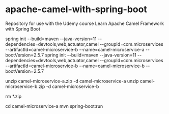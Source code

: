 # apache-camel-with-spring-boot

Repository for use with the Udemy course Learn Apache Camel Framework with Spring Boot

spring init --build=maven --java-version=11 --dependencies=devtools,web,actuator,camel --groupId=com.microservices --artifactId=camel-microservice-b --name=camel-microservice-a --bootVersion=2.5.7
spring init --build=maven --java-version=11 --dependencies=devtools,web,actuator,camel --groupId=com.microservices --artifactId=camel-microservice-b --name=camel-microservice-b --bootVersion=2.5.7

unzip camel-microservice-a.zip -d camel-microservice-a
unzip camel-microservice-b.zip -d camel-microservice-b

rm \*.zip

cd camel-microservice-a
mvn spring-boot:run
